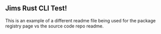 ## Jims Rust CLI Test!

This is an example of a different readme file being used for the package registry page vs the source code repo readme.  